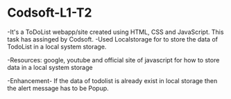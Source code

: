 # Codsoft-L1-T2

-It's a ToDoList webapp/site created using HTML, CSS and JavaScript. This task has assinged by Codsoft.
-Used Localstorage for to store the data of TodoList in a local system storage.

-Resources: google, youtube and official site of javascript for how to store data in a local system storage

-Enhancement- If the data of todolist is already exist in local storage then the alert message has to be Popup.
